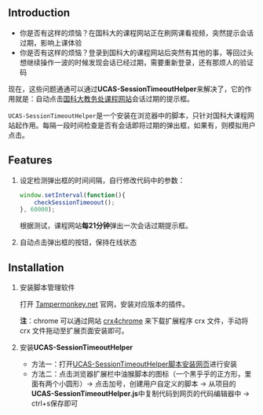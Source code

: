 ## Introduction

- 你是否有这样的烦恼？在国科大的课程网站正在刷网课看视频，突然提示会话过期，影响上课体验
- 你是否有这样的烦恼？登录到国科大的课程网站后突然有其他的事，等回过头想继续操作一波的时候发现会话已经过期，需要重新登录，还有那烦人的验证码

现在，这些问题通通可以通过**UCAS-SessionTimeoutHelper**来解决了，它的作用就是：自动点击[国科大教务处课程网站]( https://course.ucas.ac.cn/ )会话过期的提示框。

`UCAS-SessionTimeoutHelper`是一个安装在浏览器中的脚本，只针对国科大课程网站起作用。每隔一段时间检查是否有会话即将过期的弹出框，如果有，则模拟用户点击。

## Features

1. 设定检测弹出框的时间间隔，自行修改代码中的参数：

    ```javascript
    window.setInterval(function(){
    	checkSessionTimeoout();
    }, 60000);
    ```

    根据测试，课程网站**每21分钟**弹出一次会话过期提示框。

2. 自动点击弹出框的按钮，保持在线状态

## Installation

1. 安装脚本管理软件

    打开 [Tampermonkey.net](https://link.zhihu.com/?target=http%3A//tampermonkey.net/) 官网，安装对应版本的插件。

    **注**：chrome 可以通过网站 [crx4chrome](https://link.zhihu.com/?target=https%3A//www.crx4chrome.com/) 来下载扩展程序 crx 文件，手动将 crx 文件拖动至扩展页面安装即可。

2. 安装**UCAS-SessionTimeoutHelper**

    - 方法一：打开[UCAS-SessionTimeoutHelper脚本安装网页]( https://greasyfork.org/zh-CN/scripts/397403-ucas-sessiontimeouthelper )进行安装
    - 方法二：点击浏览器扩展栏中油猴脚本的图标（一个黑乎乎的正方形，里面有两个小圆形）→ 点击加号，创建用户自定义的脚本 → 从项目的**UCAS-SessionTimeoutHelper.js**中复制代码到网页的代码编辑器中 → ctrl+s保存即可

    

